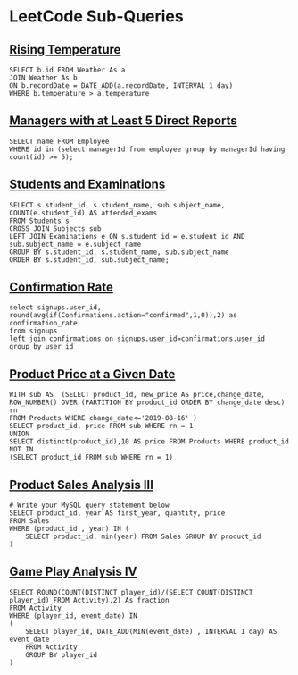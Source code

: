 # LeetCode Sub-Queries

## [Rising Temperature](https://leetcode.com/problems/rising-temperature/description/?envType=study-plan-v2&envId=top-sql-50)
```
SELECT b.id FROM Weather As a
JOIN Weather As b
ON b.recordDate = DATE_ADD(a.recordDate, INTERVAL 1 day)
WHERE b.temperature > a.temperature
```

## [Managers with at Least 5 Direct Reports](https://leetcode.com/problems/managers-with-at-least-5-direct-reports/?envType=study-plan-v2&envId=top-sql-50)
```
SELECT name FROM Employee
WHERE id in (select managerId from employee group by managerId having count(id) >= 5);
```

## [Students and Examinations](https://leetcode.com/problems/students-and-examinations/description/?envType=study-plan-v2&envId=top-sql-50)
```
SELECT s.student_id, s.student_name, sub.subject_name, COUNT(e.student_id) AS attended_exams
FROM Students s
CROSS JOIN Subjects sub
LEFT JOIN Examinations e ON s.student_id = e.student_id AND sub.subject_name = e.subject_name
GROUP BY s.student_id, s.student_name, sub.subject_name
ORDER BY s.student_id, sub.subject_name;
```

## [Confirmation Rate](https://leetcode.com/problems/confirmation-rate/description/?envType=study-plan-v2&envId=top-sql-50)
```
select signups.user_id, round(avg(if(Confirmations.action="confirmed",1,0)),2) as confirmation_rate
from signups 
left join confirmations on signups.user_id=confirmations.user_id
group by user_id
```

## [Product Price at a Given Date](https://leetcode.com/problems/product-price-at-a-given-date/description/?envType=study-plan-v2&envId=top-sql-50)
```
WITH sub AS  (SELECT product_id, new_price AS price,change_date,
ROW_NUMBER() OVER (PARTITION BY product_id ORDER BY change_date desc) rn
FROM Products WHERE change_date<='2019-08-16' )
SELECT product_id, price FROM sub WHERE rn = 1
UNION
SELECT distinct(product_id),10 AS price FROM Products WHERE product_id NOT IN
(SELECT product_id FROM sub WHERE rn = 1)
```

## [Product Sales Analysis III](https://leetcode.com/problems/product-sales-analysis-iii/description/?envType=study-plan-v2&envId=top-sql-50)
```
# Write your MySQL query statement below
SELECT product_id, year AS first_year, quantity, price
FROM Sales
WHERE (product_id , year) IN (
    SELECT product_id, min(year) FROM Sales GROUP BY product_id
)
```

## [Game Play Analysis IV](https://leetcode.com/problems/game-play-analysis-iv/description/?envType=study-plan-v2&envId=top-sql-50)
```
SELECT ROUND(COUNT(DISTINCT player_id)/(SELECT COUNT(DISTINCT player_id) FROM Activity),2) As fraction 
FROM Activity 
WHERE (player_id, event_date) IN 
(
    SELECT player_id, DATE_ADD(MIN(event_date) , INTERVAL 1 day) AS event_date 
    FROM Activity
    GROUP BY player_id
)
```


